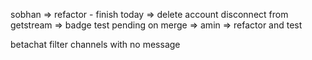 sobhan => refactor - finish today
		=> delete account disconnect from getstream
		=> badge test pending on merge
		=> 
amin => refactor and test





betachat
filter channels with no message 
